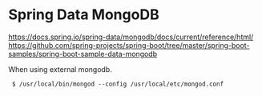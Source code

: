 # Spring Data MongoDB

https://docs.spring.io/spring-data/mongodb/docs/current/reference/html/  
https://github.com/spring-projects/spring-boot/tree/master/spring-boot-samples/spring-boot-sample-data-mongodb  

When using external mongodb.
```
 $ /usr/local/bin/mongod --config /usr/local/etc/mongod.conf
```
